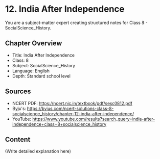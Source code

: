 # 12. India After Independence

You are a subject-matter expert creating structured notes for Class 8 - SocialScience_History.

## Chapter Overview
- Title: India After Independence
- Class: 8
- Subject: SocialScience_History
- Language: English
- Depth: Standard school level

## Sources
- NCERT PDF: https://ncert.nic.in/textbook/pdf/sesc0812.pdf
- Byju's: https://byjus.com/ncert-solutions-class-8-socialscience_history/chapter-12-india-after-independence/
- YouTube: https://www.youtube.com/results?search_query=india-after-independence+class+8+socialscience_history

## Content
(Write detailed explanation here)
